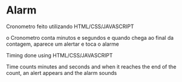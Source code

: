 # Alarm

Cronometro feito utilizando HTML/CSS/JAVASCRIPT

o Cronometro conta minutos e segundos e quando chega ao final da contagem, aparece um alertar e toca o alarme




Timing done using HTML/CSS/JAVASCRIPT

Time counts minutes and seconds and when it reaches the end of the count, an alert appears and the alarm sounds
